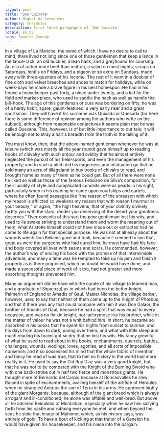 ```yaml
---
layout: post
title: "Don Quixote"
author: Miguel de Cervantes
category: Cervantes
description: First three paragraphs of 'Don Quixote'
locale: en_US
tags: Spanish Comedy
---
```

In a village of La Mancha, the name of which I have no desire to call to mind,
there lived not long since one of those gentlemen that keep a lance in the
lance-rack, an old buckler, a lean hack<!--more-->, and a greyhound for coursing. An olla
of rather more beef than mutton, a salad on most nights, scraps on Saturdays,
lentils on Fridays, and a pigeon or so extra on Sundays, made away with
three-quarters of his income. The rest of it went in a doublet of fine cloth and
velvet breeches and shoes to match for holidays, while on week-days he made a
brave figure in his best homespun. He had in his house a housekeeper past forty,
a niece under twenty, and a lad for the field and market-place, who used to
saddle the hack as well as handle the bill-hook. The age of this gentleman of
ours was bordering on fifty; he was of a hardy habit, spare, gaunt-featured, a
very early riser and a great sportsman. They will have it his surname was
Quixada or Quesada (for here there is some difference of opinion among the
authors who write on the subject), although from reasonable conjectures it seems
plain that he was called Quexana. This, however, is of but little importance to
our tale; it will be enough not to stray a hair's breadth from the truth in the
telling of it.

You must know, then, that the above-named gentleman whenever he was at leisure
(which was mostly all the year round) gave himself up to reading books of
chivalry with such ardour and avidity that he almost entirely neglected the
pursuit of his field-sports, and even the management of his property; and to
such a pitch did his eagerness and infatuation go that he sold many an acre of
tillageland to buy books of chivalry to read, and brought home as many of them
as he could get. But of all there were none he liked so well as those of the
famous Feliciano de Silva’s composition, for their lucidity of style and
complicated conceits were as pearls in his sight, particularly when in his
reading he came upon courtships and cartels, where he often found passages like
“the reason of the unreason with which my reason is afflicted so weakens my
reason that with reason I murmur at your beauty;” or again, “the high heavens,
that of your divinity divinely fortify you with the stars, render you deserving
of the desert your greatness deserves.” Over conceits of this sort the poor
gentleman lost his wits, and used to lie awake striving to understand them and
worm the meaning out of them; what Aristotle himself could not have made out or
extracted had he come to life again for that special purpose. He was not at all
easy about the wounds which Don Belianis gave and took, because it seemed to him
that, great as were the surgeons who had cured him, he must have had his face
and body covered all over with seams and scars. He commended, however, the
author’s way of ending his book with the promise of that interminable adventure,
and many a time was he tempted to take up his pen and finish it properly as is
there proposed, which no doubt he would have done, and made a successful piece
of work of it too, had not greater and more absorbing thoughts prevented him.

Many an argument did he have with the curate of his village (a learned man, and
a graduate of Siguenza) as to which had been the better knight, Palmerin of
England or Amadis of Gaul. Master Nicholas, the village barber, however, used to
say that neither of them came up to the Knight of Phœbus, and that if there was
any that could compare with him it was Don Galaor, the brother of Amadis of
Gaul, because he had a spirit that was equal to every occasion, and was no
finikin knight, nor lachrymose like his brother, while in the matter of valour
he was not a whit behind him. In short, he became so absorbed in his books that
he spent his nights from sunset to sunrise, and his days from dawn to dark,
poring over them; and what with little sleep and much reading his brains got so
dry that he lost his wits. His fancy grew full of what he used to read about in
his books, enchantments, quarrels, battles, challenges, wounds, wooings, loves,
agonies, and all sorts of impossible nonsense; and it so possessed his mind that
the whole fabric of invention and fancy he read of was true, that to him no
history in the world had more reality in it. He used to say the Cid Ruy Diaz was
a very good knight, but that he was not to be compared with the Knight of the
Burning Sword who with one back-stroke cut in half two fierce and monstrous
giants. He thought more of Bernardo del Carpio because at Roncesvalles he slew
Roland in spite of enchantments, availing himself of the artifice of Hercules
when he strangled Antæus the son of Terra in his arms. He approved highly of the
giant Morgante, because, although of the giant breed which is always arrogant
and ill-conditioned, he alone was affable and well-bred. But above all he
admired Reinaldos of Montalban, especially when he saw him sallying forth from
his castle and robbing everyone he met, and when beyond the seas he stole that
image of Mahomet which, as his history says, was entirely of gold. To have a
bout of kicking at that traitor of a Ganelon he would have given his
housekeeper, and his niece into the bargain.
